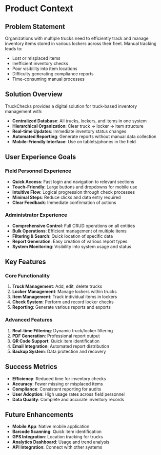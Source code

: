 # Product Context

## Problem Statement
Organizations with multiple trucks need to efficiently track and manage inventory items stored in various lockers across their fleet. Manual tracking leads to:
- Lost or misplaced items
- Inefficient inventory checks
- Poor visibility into item locations
- Difficulty generating compliance reports
- Time-consuming manual processes

## Solution Overview
TruckChecks provides a digital solution for truck-based inventory management with:
- **Centralized Database**: All trucks, lockers, and items in one system
- **Hierarchical Organization**: Clear truck → locker → item structure
- **Real-time Updates**: Immediate inventory status changes
- **Automated Reporting**: Generate reports without manual data collection
- **Mobile-Friendly Interface**: Use on tablets/phones in the field

## User Experience Goals

### Field Personnel Experience
- **Quick Access**: Fast login and navigation to relevant sections
- **Touch-Friendly**: Large buttons and dropdowns for mobile use
- **Intuitive Flow**: Logical progression through check processes
- **Minimal Steps**: Reduce clicks and data entry required
- **Clear Feedback**: Immediate confirmation of actions

### Administrator Experience
- **Comprehensive Control**: Full CRUD operations on all entities
- **Bulk Operations**: Efficient management of multiple items
- **Filtering & Search**: Quick location of specific data
- **Report Generation**: Easy creation of various report types
- **System Monitoring**: Visibility into system usage and status

## Key Features

### Core Functionality
1. **Truck Management**: Add, edit, delete trucks
2. **Locker Management**: Manage lockers within trucks
3. **Item Management**: Track individual items in lockers
4. **Check System**: Perform and record locker checks
5. **Reporting**: Generate various reports and exports

### Advanced Features
1. **Real-time Filtering**: Dynamic truck/locker filtering
2. **PDF Generation**: Professional report output
3. **QR Code Support**: Quick item identification
4. **Email Integration**: Automated report distribution
5. **Backup System**: Data protection and recovery

## Success Metrics
- **Efficiency**: Reduced time for inventory checks
- **Accuracy**: Fewer missing or misplaced items
- **Compliance**: Consistent reporting for audits
- **User Adoption**: High usage rates across field personnel
- **Data Quality**: Complete and accurate inventory records

## Future Enhancements
- **Mobile App**: Native mobile application
- **Barcode Scanning**: Quick item identification
- **GPS Integration**: Location tracking for trucks
- **Analytics Dashboard**: Usage and trend analysis
- **API Integration**: Connect with other systems
